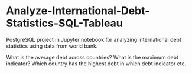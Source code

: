 # Analyze-International-Debt-Statistics-SQL-Tableau

PostgreSQL project in Jupyter notebook for analyzing international debt statistics using data from world bank.

What is the average debt across countries?
What is the maximum debt indicator?
Which country has the highest debt in which debt indicator
etc.
